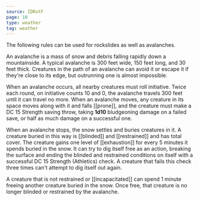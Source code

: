 ```yaml
---
source: IDRotF
page: 10
type: weather
tag: weather
---
```

The following rules can be used for rockslides as well as avalanches.

An avalanche is a mass of snow and debris falling rapidly down a mountainside. A typical avalanche is 300 feet wide, 150 feet long, and 30 feet thick. Creatures in the path of an avalanche can avoid it or escape it if they're close to its edge, but outrunning one is almost impossible.

When an avalanche occurs, all nearby creatures must roll initiative. Twice each round, on initiative counts 10 and 0, the avalanche travels 300 feet until it can travel no more. When an avalanche moves, any creature in its space moves along with it and falls [[prone]], and the creature must make a DC 15 Strength saving throw, taking **1d10** bludgeoning damage on a failed save, or half as much damage on a successful one.

When an avalanche stops, the snow settles and buries creatures in it. A creature buried in this way is [[blinded]] and [[restrained]] and has total cover. The creature gains one level of [[exhaustion]] for every 5 minutes it spends buried in the snow. It can try to dig itself free as an action, breaking the surface and ending the blinded and restrained conditions on itself with a successful DC 15 Strength (Athletics) check. A creature that fails this check three times can't attempt to dig itself out again.

A creature that is not restrained or [[incapacitated]] can spend 1 minute freeing another creature buried in the snow. Once free, that creature is no longer blinded or restrained by the avalanche.

